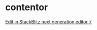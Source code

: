 # contentor

[Edit in StackBlitz next generation editor ⚡️](https://stackblitz.com/~/github.com/almagemearetrato/contentor)
